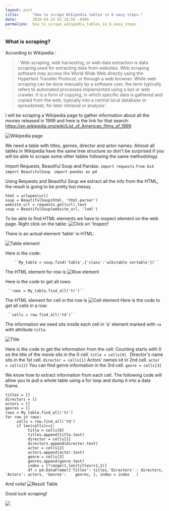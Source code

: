 ```yaml
---
layout: post
title:      "How to scrape Wikipedia tables in 6 easy steps."
date:       2020-04-24 01:19:56 -0400
permalink:  how_to_scrape_wikipedia_tables_in_6_easy_steps
---
```


### What is scraping?

According to Wikipedia : 
>' Web scraping, web harvesting, or web data extraction is data scraping used for extracting data from websites. Web scraping software may access the World Wide Web directly using the Hypertext Transfer Protocol, or through a web browser. While web scraping can be done manually by a software user, the term typically refers to automated processes implemented using a bot or web crawler. It is a form of copying, in which specific data is gathered and copied from the web, typically into a central local database or spreadsheet, for later retrieval or analysis'.

 I will be scraping a Wikipedia page to gather information about all the movies released in 1999 and here is the link for that search: https://en.wikipedia.org/wiki/List_of_American_films_of_1999
 
 ![Wikipedia page](https://imgur.com/a/RQOAFm7p://)
 
 We need a table with titles, genres, director and actor names. Almost all tables in Wikipedia have the same tree structure so don't be surprised if you will be able to scrape some other tables following the same methodology.
 
 Import Requests, Beautiful Soup and Pandas:
    `import requests`
    `from bs4 import BeautifulSoup`
    ` import pandas as pd`

Using Requests and Beautiful Soup we extract all the info from the HTML, the result is going to be pretty but messy.
```
html = urlopen(url) 
soup = BeautifulSoup(html, 'html.parser')
website_url = requests.get(url).text
soup = BeautifulSoup(website_url, 'lxml')
```
To be able to find HTML elements we have to inspect element on the web page. 
Right click on the table:
 ![Click on 'Inspect'](https://imgur.com/VjsIwBv)
 
There is an actual element 'table' in HTML:
 
 ![Table element](https://imgur.com/VjsIwBv)
 
Here is the code:
    
		``My_table = soup.find('table',{'class':'wikitable sortable'})``
 
 The HTML element for row is <tr>
 ![Row element](https://imgur.com/0HgeXcy)
 
 Here is the code to get all rows:
   
	 ``rows = My_table.find_all('tr')``

The HTML element for cell in the row is <td>
 ![Cell element](https://imgur.com/ZcmoNci)
 Here is the code to get all cells in a row:
   
	 ``cells = row.find_all('td')``
 
 The information we need sits inside each cell in 'a' element marked with `<a ` with attribute `title`.

![Title](https://imgur.com/NMyscD8)

Here is the code to get the information from the cell:
Counting starts with 0 so the title of the movie sits in the 0 cell.
```title = cells[0] ```
Director's name sits in the 1st cell.
```director = cells[1]```
Actors' names sit in 2nd cell.
```actor = cells[2]```
You can find genre information in the 3rd cell.
```genre = cells[3]```

We know how to extract information from each cell. The following code will allow you to pull a whole table using a for loop and dump it into a data frame.
```
titles = []
directors = []
actors = []
genres = []
rows = My_table.find_all('tr')
for row in rows:
     cells = row.find_all('td')
     if len(cells)>=1:
          title = cells[0]
          titles.append(title.text)
          director = cells[1]
          directors.append(director.text)
          actor = cells[2]
          actors.append(actor.text)
          genre = cells[3]
          genres.append(genre.text)
          index = [*range(1,len(titles)+1,1)]
          df = pd.DataFrame({'Titles': titles,'Directors' : directors, 'Actors': actors, 'Genres':    genres, }, index = index   )
```

And voila!
![Result Table](https://imgur.com/kp749uh)

Good luck scraping!
 
![](https://imgur.com/VjsIwBv)




